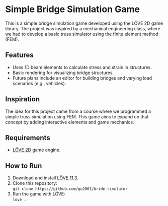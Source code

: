 # Simple Bridge Simulation Game

This is a simple bridge simulation game developed using the LÖVE 2D game library. The project was inspired by a mechanical engineering class, where we had to develop a basic truss simulator using the finite element method (FEM).

## Features
- Uses 1D beam elements to calculate stress and strain in structures.
- Basic rendering for visualizing bridge structures.
- Future plans include an editor for building bridges and varying load scenarios (e.g., vehicles).

## Inspiration
The idea for this project came from a course where we programmed a simple truss simulation using FEM. This game aims to expand on that concept by adding interactive elements and game mechanics.

## Requirements
- [LÖVE 2D](https://love2d.org/) game engine.

## How to Run
1. Download and install [LÖVE 11.3](https://github.com/love2d/love/releases).
2. Clone this repository:  
   `git clone https://github.com/qu2001/bride-simulator`
3. Run the game with LÖVE:  
   `love .`
